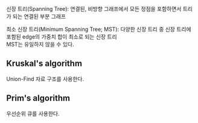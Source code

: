 신장 트리(Spanning Tree): 연결된, 비방향 그래프에서 모든 정점을 포함하면서 트리가 되는 연결된 부분 그래프

최소 신장 트리(Minimum Spanning Tree; MST): 다양한 신장 트리 중 신장 트리에 포함된 edge의 가중치 합이 최소로 되는 신장 트리  
MST는 유일하지 않을 수 있다.

## Kruskal's algorithm
Union-Find 자료 구조를 사용한다.

## Prim's algorithm
우선순위 큐를 사용한다.
